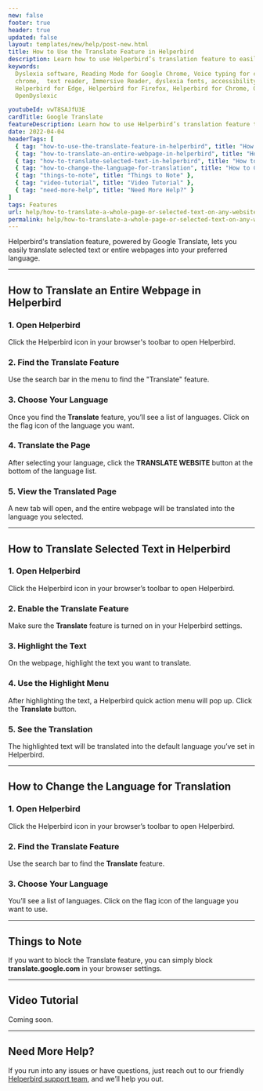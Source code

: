 ```yaml
---
new: false
footer: true
header: true
updated: false
layout: templates/new/help/post-new.html
title: How to Use the Translate Feature in Helperbird
description: Learn how to use Helperbird’s translation feature to easily translate selected text or entire webpages into your preferred language. Powered by Google Translate, this guide walks you through translating content and changing language settings.
keywords:
  Dyslexia software, Reading Mode for Google Chrome, Voice typing for chrome, Text to speech for
  chrome,  text reader, Immersive Reader, dyslexia fonts, accessibility software, dyslexia software,
  Helperbird for Edge, Helperbird for Firefox, Helperbird for Chrome, Opendyslexic for Chrome,
  OpenDyslexic

youtubeId: vwT8SAJfU3E
cardTitle: Google Translate
featureDescription: Learn how to use Helperbird’s translation feature to easily translate selected text or entire webpages into your preferred language. Powered by Google Translate, this guide walks you through translating content and changing language settings.
date: 2022-04-04
headerTags: [
  { tag: "how-to-use-the-translate-feature-in-helperbird", title: "How to Use the Translate Feature in Helperbird" },
  { tag: "how-to-translate-an-entire-webpage-in-helperbird", title: "How to Translate an Entire Webpage in Helperbird" },
  { tag: "how-to-translate-selected-text-in-helperbird", title: "How to Translate Selected Text in Helperbird" },
  { tag: "how-to-change-the-language-for-translation", title: "How to Change the Language for Translation" },
  { tag: "things-to-note", title: "Things to Note" },
  { tag: "video-tutorial", title: "Video Tutorial" },
  { tag: "need-more-help", title: "Need More Help?" }
]
tags: Features
url: help/how-to-translate-a-whole-page-or-selected-text-on-any-website/
permalink: help/how-to-translate-a-whole-page-or-selected-text-on-any-website/
---
```


Helperbird's translation feature, powered by Google Translate, lets you easily translate selected text or entire webpages into your preferred language.

---

## How to Translate an Entire Webpage in Helperbird

### 1. Open Helperbird

Click the Helperbird icon in your browser's toolbar to open Helperbird.

### 2. Find the Translate Feature

Use the search bar in the menu to find the "Translate" feature.

### 3. Choose Your Language

Once you find the **Translate** feature, you’ll see a list of languages. Click on the flag icon of the language you want.

### 4. Translate the Page

After selecting your language, click the **TRANSLATE WEBSITE** button at the bottom of the language list.

### 5. View the Translated Page

A new tab will open, and the entire webpage will be translated into the language you selected.

---

## How to Translate Selected Text in Helperbird

### 1. Open Helperbird

Click the Helperbird icon in your browser’s toolbar to open Helperbird.

### 2. Enable the Translate Feature

Make sure the **Translate** feature is turned on in your Helperbird settings.

### 3. Highlight the Text

On the webpage, highlight the text you want to translate.

### 4. Use the Highlight Menu

After highlighting the text, a Helperbird quick action menu will pop up. Click the **Translate** button.

### 5. See the Translation

The highlighted text will be translated into the default language you’ve set in Helperbird.

---

## How to Change the Language for Translation

### 1. Open Helperbird

Click the Helperbird icon in your browser’s toolbar to open Helperbird.

### 2. Find the Translate Feature

Use the search bar to find the **Translate** feature.

### 3. Choose Your Language

You’ll see a list of languages. Click on the flag icon of the language you want to use.

---

## Things to Note

If you want to block the Translate feature, you can simply block **translate.google.com** in your browser settings.

---

## Video Tutorial

Coming soon.

---

## Need More Help?

If you run into any issues or have questions, just reach out to our friendly [Helperbird support team](/support), and we’ll help you out.
